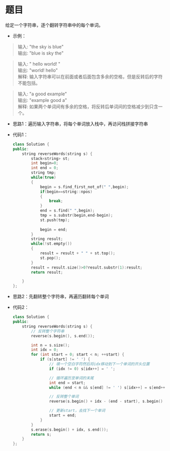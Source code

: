 # 题目
给定一个字符串，逐个翻转字符串中的每个单词。

* 示例：
>输入: "the sky is blue"<br>
输出: "blue is sky the"



>输入: "  hello world!  "<br>
输出: "world! hello"<br>
解释: 输入字符串可以在前面或者后面包含多余的空格，但是反转后的字符不能包括。



>输入: "a good   example"<br>
输出: "example good a"<br>
解释: 如果两个单词间有多余的空格，将反转后单词间的空格减少到只含一个。

* 思路1：遍历输入字符串，将每个单词放入栈中，再访问栈拼接字符串

* 代码1：
    ```C++
    class Solution {
    public:
        string reverseWords(string s) {
            stack<string> st;
            int begin=0;
            int end = 0;
            string tmp;
            while(true)
            {
                begin = s.find_first_not_of(" ",begin);
                if(begin==string::npos)
                {
                    break;
                }
                end = s.find(" ",begin);
                tmp = s.substr(begin,end-begin);
                st.push(tmp);
                
                begin = end;
            }
            string result;
            while(!st.empty())
            {
                result = result + " " + st.top();
                st.pop();
            }
            result = result.size()>0?result.substr(1):result;
            return result;

        }
    };
    ```
* 思路2：先翻转整个字符串，再遍历翻转每个单词
* 代码2：
    ```C++
    class Solution {
    public:
        string reverseWords(string s) {
            // 反转整个字符串
            reverse(s.begin(), s.end());

            int n = s.size();
            int idx = 0;
            for (int start = 0; start < n; ++start) {
                if (s[start] != ' ') {
                    // 填一个空白字符然后将idx移动到下一个单词的开头位置
                    if (idx != 0) s[idx++] = ' ';

                    // 循环遍历至单词的末尾
                    int end = start;
                    while (end < n && s[end] != ' ') s[idx++] = s[end++];

                    // 反转整个单词
                    reverse(s.begin() + idx - (end - start), s.begin() + idx);

                    // 更新start，去找下一个单词
                    start = end;
                }
            }
            s.erase(s.begin() + idx, s.end());
            return s;
        }
    };

    ```

